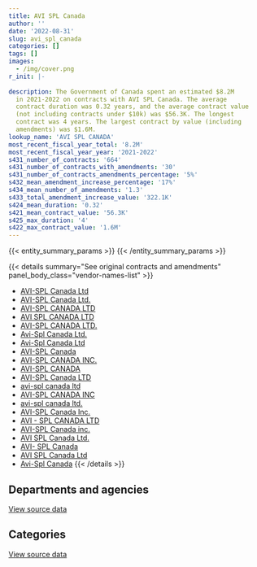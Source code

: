 ```yaml
---
title: AVI SPL Canada
author: ''
date: '2022-08-31'
slug: avi_spl_canada
categories: []
tags: []
images:
  - /img/cover.png
r_init: |-
  
description: The Government of Canada spent an estimated $8.2M
  in 2021-2022 on contracts with AVI SPL Canada. The average
  contract duration was 0.32 years, and the average contract value
  (not including contracts under $10k) was $56.3K. The longest
  contract was 4 years. The largest contract by value (including
  amendments) was $1.6M.
lookup_name: 'AVI SPL CANADA'
most_recent_fiscal_year_total: '8.2M'
most_recent_fiscal_year_year: '2021-2022'
s431_number_of_contracts: '664'
s431_number_of_contracts_with_amendments: '30'
s431_number_of_contracts_amendments_percentage: '5%'
s432_mean_amendment_increase_percentage: '17%'
s434_mean_number_of_amendments: '1.3'
s433_total_amendment_increase_value: '322.1K'
s424_mean_duration: '0.32'
s421_mean_contract_value: '56.3K'
s425_max_duration: '4'
s422_max_contract_value: '1.6M'
---
```


<script src="/rmarkdown-libs/htmlwidgets/htmlwidgets.js"></script>
<link href="/rmarkdown-libs/datatables-css/datatables-crosstalk.css" rel="stylesheet" />
<script src="/rmarkdown-libs/datatables-binding/datatables.js"></script>
<script src="/rmarkdown-libs/jquery/jquery-3.6.0.min.js"></script>
<link href="/rmarkdown-libs/dt-core-bootstrap/css/dataTables.bootstrap.min.css" rel="stylesheet" />
<link href="/rmarkdown-libs/dt-core-bootstrap/css/dataTables.bootstrap.extra.css" rel="stylesheet" />
<script src="/rmarkdown-libs/dt-core-bootstrap/js/jquery.dataTables.min.js"></script>
<script src="/rmarkdown-libs/dt-core-bootstrap/js/dataTables.bootstrap.min.js"></script>
<link href="/rmarkdown-libs/crosstalk/css/crosstalk.min.css" rel="stylesheet" />
<script src="/rmarkdown-libs/crosstalk/js/crosstalk.min.js"></script>
<script src="/rmarkdown-libs/htmlwidgets/htmlwidgets.js"></script>
<link href="/rmarkdown-libs/datatables-css/datatables-crosstalk.css" rel="stylesheet" />
<script src="/rmarkdown-libs/datatables-binding/datatables.js"></script>
<script src="/rmarkdown-libs/jquery/jquery-3.6.0.min.js"></script>
<link href="/rmarkdown-libs/dt-core-bootstrap/css/dataTables.bootstrap.min.css" rel="stylesheet" />
<link href="/rmarkdown-libs/dt-core-bootstrap/css/dataTables.bootstrap.extra.css" rel="stylesheet" />
<script src="/rmarkdown-libs/dt-core-bootstrap/js/jquery.dataTables.min.js"></script>
<script src="/rmarkdown-libs/dt-core-bootstrap/js/dataTables.bootstrap.min.js"></script>
<link href="/rmarkdown-libs/crosstalk/css/crosstalk.min.css" rel="stylesheet" />
<script src="/rmarkdown-libs/crosstalk/js/crosstalk.min.js"></script>

{{< entity_summary_params >}}
{{< /entity_summary_params >}}

{{< details summary="See original contracts and amendments" panel_body_class="vendor-names-list" >}}
- [AVI-SPL Canada Ltd](https://search.open.canada.ca/en/ct/?sort=contract_value_f%20desc&page=1&search_text=%22AVI-SPL%20Canada%20Ltd%22)
- [AVI-SPL Canada Ltd.](https://search.open.canada.ca/en/ct/?sort=contract_value_f%20desc&page=1&search_text=%22AVI-SPL%20Canada%20Ltd.%22)
- [AVI-SPL CANADA LTD](https://search.open.canada.ca/en/ct/?sort=contract_value_f%20desc&page=1&search_text=%22AVI-SPL%20CANADA%20LTD%22)
- [AVI SPL CANADA LTD](https://search.open.canada.ca/en/ct/?sort=contract_value_f%20desc&page=1&search_text=%22AVI%20SPL%20CANADA%20LTD%22)
- [AVI-SPL CANADA LTD.](https://search.open.canada.ca/en/ct/?sort=contract_value_f%20desc&page=1&search_text=%22AVI-SPL%20CANADA%20LTD.%22)
- [Avi-Spl Canada Ltd.](https://search.open.canada.ca/en/ct/?sort=contract_value_f%20desc&page=1&search_text=%22Avi-Spl%20Canada%20Ltd.%22)
- [Avi-Spl Canada Ltd](https://search.open.canada.ca/en/ct/?sort=contract_value_f%20desc&page=1&search_text=%22Avi-Spl%20Canada%20Ltd%22)
- [AVI-SPL Canada](https://search.open.canada.ca/en/ct/?sort=contract_value_f%20desc&page=1&search_text=%22AVI-SPL%20Canada%22)
- [AVI-SPL CANADA INC.](https://search.open.canada.ca/en/ct/?sort=contract_value_f%20desc&page=1&search_text=%22AVI-SPL%20CANADA%20INC.%22)
- [AVI-SPL CANADA](https://search.open.canada.ca/en/ct/?sort=contract_value_f%20desc&page=1&search_text=%22AVI-SPL%20CANADA%22)
- [AVI-SPL Canada LTD](https://search.open.canada.ca/en/ct/?sort=contract_value_f%20desc&page=1&search_text=%22AVI-SPL%20Canada%20LTD%22)
- [avi-spl canada ltd](https://search.open.canada.ca/en/ct/?sort=contract_value_f%20desc&page=1&search_text=%22avi-spl%20canada%20ltd%22)
- [AVI-SPL CANADA INC](https://search.open.canada.ca/en/ct/?sort=contract_value_f%20desc&page=1&search_text=%22AVI-SPL%20CANADA%20INC%22)
- [avi-spl canada ltd.](https://search.open.canada.ca/en/ct/?sort=contract_value_f%20desc&page=1&search_text=%22avi-spl%20canada%20ltd.%22)
- [AVI-SPL Canada Inc.](https://search.open.canada.ca/en/ct/?sort=contract_value_f%20desc&page=1&search_text=%22AVI-SPL%20Canada%20Inc.%22)
- [AVI - SPL CANADA LTD](https://search.open.canada.ca/en/ct/?sort=contract_value_f%20desc&page=1&search_text=%22AVI%20-%20SPL%20CANADA%20LTD%22)
- [AVI-SPL Canada inc.](https://search.open.canada.ca/en/ct/?sort=contract_value_f%20desc&page=1&search_text=%22AVI-SPL%20Canada%20inc.%22)
- [AVI SPL Canada Ltd.](https://search.open.canada.ca/en/ct/?sort=contract_value_f%20desc&page=1&search_text=%22AVI%20SPL%20Canada%20Ltd.%22)
- [AVI- SPL Canada](https://search.open.canada.ca/en/ct/?sort=contract_value_f%20desc&page=1&search_text=%22AVI-%20SPL%20Canada%22)
- [AVI SPL Canada Ltd](https://search.open.canada.ca/en/ct/?sort=contract_value_f%20desc&page=1&search_text=%22AVI%20SPL%20Canada%20Ltd%22)
- [Avi-Spl Canada](https://search.open.canada.ca/en/ct/?sort=contract_value_f%20desc&page=1&search_text=%22Avi-Spl%20Canada%22)
{{< /details >}}

## Departments and agencies

<div id="htmlwidget-1" style="width:100%;height:auto;" class="datatables html-widget"></div>
<script type="application/json" data-for="htmlwidget-1">{"x":{"style":"bootstrap","filter":"none","vertical":false,"data":[["<a href=\"/departments/aafc-aac/\">Agriculture and Agri-Food Canada<\/a>","<a href=\"/departments/atssc-scdata/\">Administrative Tribunals Support Service of Canada<\/a>","<a href=\"/departments/cas-satj/\">Courts Administration Service<\/a>","<a href=\"/departments/cbsa-asfc/\">Canada Border Services Agency<\/a>","<a href=\"/departments/cfia-acia/\">Canadian Food Inspection Agency<\/a>","<a href=\"/departments/cgc-ccg/\">Canadian Grain Commission<\/a>","<a href=\"/departments/cic/\">Immigration, Refugees and Citizenship Canada<\/a>","<a href=\"/departments/cihr-irsc/\">Canadian Institutes of Health Research<\/a>","<a href=\"/departments/cnsc-ccsn/\">Canadian Nuclear Safety Commission<\/a>","<a href=\"/departments/cra-arc/\">Canada Revenue Agency<\/a>","<a href=\"/departments/csps-efpc/\">Canada School of Public Service<\/a>","<a href=\"/departments/dfatd-maecd/\">Global Affairs Canada<\/a>","<a href=\"/departments/dfo-mpo/\">Fisheries and Oceans Canada<\/a>","<a href=\"/departments/dnd-mdn/\">National Defence<\/a>","<a href=\"/departments/ec/\">Environment and Climate Change Canada<\/a>","<a href=\"/departments/esdc-edsc/\">Employment and Social Development Canada<\/a>","<a href=\"/departments/fcac-acfc/\">Financial Consumer Agency of Canada<\/a>","<a href=\"/departments/fin/\">Department of Finance Canada<\/a>","<a href=\"/departments/hc-sc/\">Health Canada<\/a>","<a href=\"/departments/ic/\">Innovation, Science and Economic Development Canada<\/a>","<a href=\"/departments/infc/\">Infrastructure Canada<\/a>","<a href=\"/departments/isc-sac/\">Indigenous Services Canada<\/a>","<a href=\"/departments/jus/\">Department of Justice Canada<\/a>","<a href=\"/departments/lac-bac/\">Library and Archives Canada<\/a>","<a href=\"/departments/nrc-cnrc/\">National Research Council Canada<\/a>","<a href=\"/departments/nrcan-rncan/\">Natural Resources Canada<\/a>","<a href=\"/departments/ocl-cal/\">Office of the Commissioner of Lobbying of Canada<\/a>","<a href=\"/departments/ocol-clo/\">Office of the Commissioner of Official Languages<\/a>","<a href=\"/departments/opc-cpvp/\">Office of the Privacy Commissioner of Canada<\/a>","<a href=\"/departments/osfi-bsif/\">Office of the Superintendent of Financial Institutions Canada<\/a>","<a href=\"/departments/pbc-clcc/\">Parole Board of Canada<\/a>","<a href=\"/departments/pc/\">Parks Canada<\/a>","<a href=\"/departments/pch/\">Canadian Heritage<\/a>","<a href=\"/departments/pco-bcp/\">Privy Council Office<\/a>","<a href=\"/departments/phac-aspc/\">Public Health Agency of Canada<\/a>","<a href=\"/departments/pmprb-cepmb/\">Patented Medicine Prices Review Board Canada<\/a>","<a href=\"/departments/ppsc-sppc/\">Public Prosecution Service of Canada<\/a>","<a href=\"/departments/psc-cfp/\">Public Service Commission of Canada<\/a>","<a href=\"/departments/pwgsc-tpsgc/\">Public Services and Procurement Canada<\/a>","<a href=\"/departments/rcmp-grc/\">Royal Canadian Mounted Police<\/a>","<a href=\"/departments/ssc-spc/\">Shared Services Canada<\/a>","<a href=\"/departments/statcan/\">Statistics Canada<\/a>","<a href=\"/departments/tbs-sct/\">Treasury Board of Canada Secretariat<\/a>","<a href=\"/departments/vac-acc/\">Veterans Affairs Canada<\/a>","<a href=\"/departments/wd-deo/\">Western Economic Diversification Canada<\/a>"],[null,17757.29,842779.69,329048.42,463588.28,null,8182.04,null,null,null,115814.84,47399.78,22373.65,1117952.05,65359.25,427461.62,87873.23,4805.94,null,564227.21,null,null,35881.4,null,77520.14,89303.18,183673.66,314983.52,null,null,37160.03,10304.51,501.71,37998.22,null,null,null,232541.36,616638.92,154856.64,1312576.9,null,454015.37,13544.79,93309.45],[276219.29,12460.04,432990.49,250842.04,119148.23,36957.13,53928.55,null,259143.76,null,null,96791.96,180974.39,522744.56,11330.08,190325.64,null,null,null,93192.04,null,null,58842.54,18429.27,82229.31,42531.9,12129.01,149851.46,40661.72,null,null,18400.06,88543.61,26834.29,null,184084.14,null,95964.01,674299.06,70772.64,1039370.7,null,154633.83,80221.4,94136.88],[60697.01,4131.12,207902.41,76722.42,273711.64,10207.34,null,null,11480.6,727.49,21179.77,710111.4,382224.32,1045966.03,25395.44,723924.06,null,15004.45,46306.63,303012.15,null,42522.33,76689.56,null,11214.63,191946.16,null,47128.77,11548.96,null,null,58864.58,null,null,13073.03,null,27824.56,1810.64,502822.02,276089.07,935976.67,null,null,null,21959.66],[19850.82,16706.24,120153.83,31188.23,259488.56,30197.53,null,17769.35,115912.13,375228.74,41940.09,54990.79,664859.35,852801.74,179639.16,548587.4,null,null,41116.43,472018.65,318461.99,null,176720.45,null,null,214325.99,null,213561.92,null,110361.37,null,58435.47,null,null,null,null,null,null,1095833.42,209465.64,1313469.28,33781.28,543603.68,78444.81,5535.05]],"container":"<table class=\"table table-striped table-hover row-border order-column display\">\n  <thead>\n    <tr>\n      <th>Department<\/th>\n      <th>2018-2019<\/th>\n      <th>2019-2020<\/th>\n      <th>2020-2021<\/th>\n      <th>2021-2022<\/th>\n    <\/tr>\n  <\/thead>\n<\/table>","options":{"order":[[4,"desc"]],"pageLength":10,"autoWidth":true,"columnDefs":[{"targets":1,"render":"function(data, type, row, meta) {\n    return type !== 'display' ? data : DTWidget.formatCurrency(data, \"$\", 2, 3, \",\", \".\", true, null);\n  }"},{"targets":2,"render":"function(data, type, row, meta) {\n    return type !== 'display' ? data : DTWidget.formatCurrency(data, \"$\", 2, 3, \",\", \".\", true, null);\n  }"},{"targets":3,"render":"function(data, type, row, meta) {\n    return type !== 'display' ? data : DTWidget.formatCurrency(data, \"$\", 2, 3, \",\", \".\", true, null);\n  }"},{"targets":4,"render":"function(data, type, row, meta) {\n    return type !== 'display' ? data : DTWidget.formatCurrency(data, \"$\", 2, 3, \",\", \".\", true, null);\n  }"},{"width":"16%","targets":[1,2,3,4]},{"className":"dt-right","targets":[1,2,3,4]}],"orderClasses":false}},"evals":["options.columnDefs.0.render","options.columnDefs.1.render","options.columnDefs.2.render","options.columnDefs.3.render"],"jsHooks":[]}</script>
<p class="text-right">
<a href="https://github.com/GoC-Spending/contracts-data/tree/main/data/out/vendors/avi_spl_canada/summary_by_fiscal_year_by_department.csv" class="source-data-link btn btn-link">View source data</a>
</p>

## Categories

<div id="htmlwidget-2" style="width:100%;height:auto;" class="datatables html-widget"></div>
<script type="application/json" data-for="htmlwidget-2">{"x":{"style":"bootstrap","filter":"none","vertical":false,"data":[["<a href=\"/categories/other/\">(Other)<\/a>","<a href=\"/categories/facilities_and_construction/\">Facilities and construction<\/a>","<a href=\"/categories/office_management/\">Office management<\/a>","<a href=\"/categories/defence/\">Defence<\/a>","<a href=\"/categories/professional_services/\">Professional services<\/a>","<a href=\"/categories/information_technology/\">Information technology<\/a>","<a href=\"/categories/transportation_and_logistics/\">Transportation and logistics<\/a>","<a href=\"/categories/industrial_products_and_services/\">Industrial products and services<\/a>","<a href=\"/categories/human_capital/\">Human capital<\/a>"],[37998.22,82053.78,387824.66,902991.69,341892.84,5975783.75,501.71,50386.44,null],[null,8702.69,34057.18,499750.19,322495.04,4414421.15,61208.5,128349.29,null],[null,120343.06,82860.14,1045966.03,44750.87,4114506.58,null,729748.23,null],[null,497843.08,401317.79,852801.74,110528.7,5814549.69,null,527674.33,9734.05]],"container":"<table class=\"table table-striped table-hover row-border order-column display\">\n  <thead>\n    <tr>\n      <th>Category<\/th>\n      <th>2018-2019<\/th>\n      <th>2019-2020<\/th>\n      <th>2020-2021<\/th>\n      <th>2021-2022<\/th>\n    <\/tr>\n  <\/thead>\n<\/table>","options":{"order":[[4,"desc"]],"dom":"t","pageLength":30,"autoWidth":true,"columnDefs":[{"targets":1,"render":"function(data, type, row, meta) {\n    return type !== 'display' ? data : DTWidget.formatCurrency(data, \"$\", 2, 3, \",\", \".\", true, null);\n  }"},{"targets":2,"render":"function(data, type, row, meta) {\n    return type !== 'display' ? data : DTWidget.formatCurrency(data, \"$\", 2, 3, \",\", \".\", true, null);\n  }"},{"targets":3,"render":"function(data, type, row, meta) {\n    return type !== 'display' ? data : DTWidget.formatCurrency(data, \"$\", 2, 3, \",\", \".\", true, null);\n  }"},{"targets":4,"render":"function(data, type, row, meta) {\n    return type !== 'display' ? data : DTWidget.formatCurrency(data, \"$\", 2, 3, \",\", \".\", true, null);\n  }"},{"width":"16%","targets":[1,2,3,4]},{"className":"dt-right","targets":[1,2,3,4]}],"orderClasses":false,"lengthMenu":[10,25,30,50,100]}},"evals":["options.columnDefs.0.render","options.columnDefs.1.render","options.columnDefs.2.render","options.columnDefs.3.render"],"jsHooks":[]}</script>
<p class="text-right">
<a href="https://github.com/GoC-Spending/contracts-data/tree/main/data/out/vendors/avi_spl_canada/summary_by_fiscal_year_by_category.csv" class="source-data-link btn btn-link">View source data</a>
</p>

